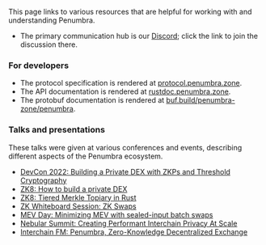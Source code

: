 This page links to various resources that are helpful for working with and
understanding Penumbra.

  * The primary communication hub is our [Discord]; click the link to join the
discussion there.

### For developers

  * The protocol specification is rendered at [protocol.penumbra.zone][protocol].
  * The API documentation is rendered at [rustdoc.penumbra.zone][rustdoc].
  * The protobuf documentation is rendered at [buf.build/penumbra-zone/penumbra][protobuf].

[Discord]: https://discord.gg/hKvkrqa3zC
[protocol]: https://protocol.penumbra.zone
[rustdoc]: https://rustdoc.penumbra.zone
[guide]: https://guide.penumbra.zone
[protobuf]: https://buf.build/penumbra-zone/penumbra

### Talks and presentations

These talks were given at various conferences and events,
describing different aspects of the Penumbra ecosystem.

* [DevCon 2022: Building a Private DEX with ZKPs and Threshold Cryptography](https://archive.devcon.org/archive/watch/6/penumbra-building-a-private-dex-with-zkps-and-threshold-cryptography/?tab=YouTube)
* [ZK8: How to build a private DEX](https://www.youtube.com/watch?v=-ap9ja36EYU)
* [ZK8: Tiered Merkle Topiary in Rust](https://www.youtube.com/watch?v=mHoe7lQMcxU)
* [ZK Whiteboard Session: ZK Swaps](https://www.youtube.com/watch?v=ziUZyQmHh4c)
* [MEV Day: Minimizing MEV with sealed-input batch swaps](https://www.youtube.com/watch?v=oPIOIW2tvL4)
* [Nebular Summit: Creating Performant Interchain Privacy At Scale](https://www.youtube.com/watch?v=EEUKPrno3u4)
* [Interchain FM: Penumbra, Zero-Knowledge Decentralized Exchange](https://interchain.fm/episodes/penumbra-zero-knowledge-decentralized-exchange/transcript)

